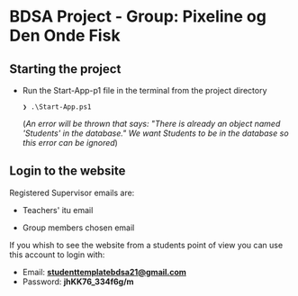 # BDSA Project - Group: Pixeline og Den Onde Fisk

## Starting the project

- Run the Start-App-p1 file in the terminal from the project directory

  ```❯ .\Start-App.ps1```
  
  (*An error will be thrown that says: "There is already an object named 'Students' in the database." We want Students to be in the database so this error can be ignored*)


## Login to the website

Registered Supervisor emails are:

- Teachers' itu email

- Group members chosen email

If you whish to see the website from a students point of view you can use this account to login with:

- Email: **studenttemplatebdsa21@gmail.com**
- Password: **jhKK76_334f6g/m**
